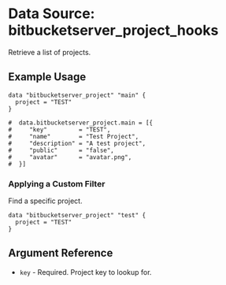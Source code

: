 # Data Source: bitbucketserver_project_hooks

Retrieve a list of projects.

## Example Usage

```hcl
data "bitbucketserver_project" "main" {
  project = "TEST"
}

#  data.bitbucketserver_project.main = [{
#     "key"         = "TEST",
#     "name"        = "Test Project",
#     "description" = "A test project",
#     "public"      = "false",
#     "avatar"      = "avatar.png",
#  }]
```

### Applying a Custom Filter

Find a specific project.
 
```hcl
data "bitbucketserver_project" "test" {
  project = "TEST"
}
```

## Argument Reference

* `key` - Required. Project key to lookup for.


